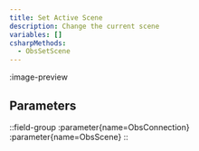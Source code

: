 ```yaml
---
title: Set Active Scene
description: Change the current scene
variables: []
csharpMethods:
  - ObsSetScene
---
```


:image-preview

## Parameters
::field-group
  :parameter{name=ObsConnection}
  :parameter{name=ObsScene}
::
